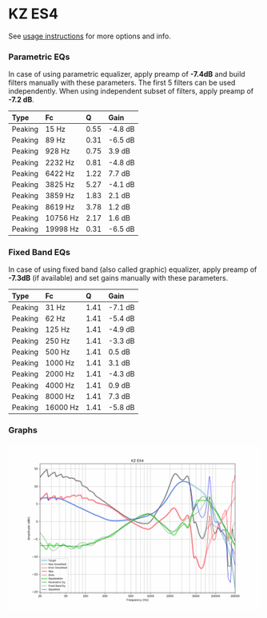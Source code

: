 # KZ ES4
See [usage instructions](https://github.com/jaakkopasanen/AutoEq#usage) for more options and info.

### Parametric EQs
In case of using parametric equalizer, apply preamp of **-7.4dB** and build filters manually
with these parameters. The first 5 filters can be used independently.
When using independent subset of filters, apply preamp of **-7.2 dB**.

| Type    | Fc       |    Q | Gain    |
|:--------|:---------|:-----|:--------|
| Peaking | 15 Hz    | 0.55 | -4.8 dB |
| Peaking | 89 Hz    | 0.31 | -6.5 dB |
| Peaking | 928 Hz   | 0.75 | 3.9 dB  |
| Peaking | 2232 Hz  | 0.81 | -4.8 dB |
| Peaking | 6422 Hz  | 1.22 | 7.7 dB  |
| Peaking | 3825 Hz  | 5.27 | -4.1 dB |
| Peaking | 3859 Hz  | 1.83 | 2.1 dB  |
| Peaking | 8619 Hz  | 3.78 | 1.2 dB  |
| Peaking | 10756 Hz | 2.17 | 1.6 dB  |
| Peaking | 19998 Hz | 0.31 | -6.5 dB |

### Fixed Band EQs
In case of using fixed band (also called graphic) equalizer, apply preamp of **-7.3dB**
(if available) and set gains manually with these parameters.

| Type    | Fc       |    Q | Gain    |
|:--------|:---------|:-----|:--------|
| Peaking | 31 Hz    | 1.41 | -7.1 dB |
| Peaking | 62 Hz    | 1.41 | -5.4 dB |
| Peaking | 125 Hz   | 1.41 | -4.9 dB |
| Peaking | 250 Hz   | 1.41 | -3.3 dB |
| Peaking | 500 Hz   | 1.41 | 0.5 dB  |
| Peaking | 1000 Hz  | 1.41 | 3.1 dB  |
| Peaking | 2000 Hz  | 1.41 | -4.3 dB |
| Peaking | 4000 Hz  | 1.41 | 0.9 dB  |
| Peaking | 8000 Hz  | 1.41 | 7.3 dB  |
| Peaking | 16000 Hz | 1.41 | -5.8 dB |

### Graphs
![](./KZ%20ES4.png)